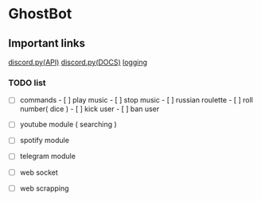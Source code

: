 # GhostBot

## Important links
[discord.py(API)](https://github.com/Rapptz/discord.py)
[discord.py(DOCS)](https://discordpy.readthedocs.io/en/latest/index.html)
[logging](https://docs.python.org/3/library/logging.html#module-logging)

### TODO list
- [ ] commands
      - [ ] play music
      - [ ] stop music
      - [ ] russian roulette
      - [ ] roll number( dice )
      - [ ] kick user
      - [ ] ban user
- [ ] youtube module ( searching )
- [ ] spotify module
- [ ] telegram module
- [ ] web socket 
- [ ] web scrapping


